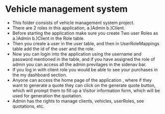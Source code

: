 # Vehicle management system

* This folder consists of vehicle management system project.
* There are 2 roles in this application, a.)Admin b.)Client.
* Before starting the application make sure you create Two user Roles as a.)Admin b.)Client in the Role table.
* Then you create a user in the user table, and then in UserRoleMappings table add the id of the user and the role.
* Now you can login into the application using the username and password mentioned in the table, and if you have assigned the role of admin you can access all the admin previlages in the sidenav bar.
* If you log in with client role you would be able to see your purchases in the my dashboard section.
* Anyone can access the home page of the application , where if they want to generate a quote they can click on the generate quote button, which will prompt them to fill up a Visitor information form, which will be used for generation the quotation.
* Admin has the rights to manage clients, vehicles, userRoles, see quotations, etc.
